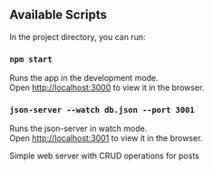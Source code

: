 ## Available Scripts

In the project directory, you can run:

### `npm start`

Runs the app in the development mode.\
Open [http://localhost:3000](http://localhost:3000) to view it in the browser.

### `json-server --watch db.json --port 3001`

Runs the json-server in watch mode.\
Open [http://localhost:3001](http://localhost:3001) to view it in the browser.

Simple web server with CRUD operations for posts
